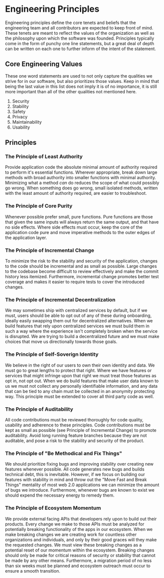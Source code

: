 # Engineering Principles
Engineering principles define the core tenets and beliefs that the engineering team and all contributors are expected to keep front of mind. These tenets are meant to reflect the values of the organization as well as the philosophy upon which the software was founded. Principles typically come in the form of punchy one line statements, but a great deal of depth can be written on each one to further inform of the intent of the statement.

## Core Engineering Values
These one word statements are used to not only capture the qualities we strive for in our software, but also prioritizes those values. Keep in mind that being the last value in this list does not imply it is of no importance, it is still more important than all of the other qualities not mentioned here. 
1. Security
2. Stability
3. Safety
4. Privacy
5. Maintainability
6. Usability


## Principles
### The Principle of Least Authority

Provide application code the absolute minimal amount of authority required to perform it's essential functions. Wherever appropriate, break down large methods with broad authority into smaller functions with minimal authority. Minimizing what a method *can* do reduces the scope of what could possibly go wrong. When something does go wrong, small isolated methods, written with the least amount of authority required, are easier to troubleshoot.

### The Principle of Core Purity

Whenever possible prefer small, pure functions. Pure functions are those that given the same inputs will always return the same output, and that have no side effects. Where side effects must occur, keep the core of the application code pure and move imperative methods to the outer edges of the application layer.


### The Principle of Incremental Change

To minimize the risk to the stability and security of the application, changes to the code should be incremental and as small as possible. Large changes to the codebase become difficult to review effectively and make the commit history less itemized. Furthermore, incremental change promotes better test coverage and makes it easier to require tests to cover the introduced changes.

### The Principle of Incremental Decentralization

We may sometimes ship with centralized services by default, but if we must, users should be able to opt out of any of these during onboarding, ideally easily swapping them out for decentralized alternatives. When we build features that rely upon centralized services we must build them in such a way where the experience isn't completely broken when the service is disrupted. We are trying to build a decentralized future and we must make choices that move us directionally towards those goals.

### The Principle of Self-Soverign Identity

We believe in the right of our users to own their own identity and data. We must go to great lengths to protect that right. Where we have features or services that might infringe upon that right we must treat those features as opt in, not opt out. When we do build features that make user data known to us we must not collect any personally identifiable information, and any data that can be tied to any chain must be collected in an anonymity protecting way. This principle must be extended to cover all third party code as well.

### The Principle of Auditability

All code contributions must be reviewed thoroughly for code quality, usability and adherence to these principles. Code contributions must be kept as small as possible (see Principle of Incremental Change) to promote auditability. Avoid long running feature branches because they are not auditable, and pose a risk to the stability and security of the product.


### The Principle of "Be Methodical and Fix Things"

We should prioritize fixing bugs and improving stability over creating new features whenever possible. All code generates new bugs and builds technical debt, this is inevitable. However, if we focus on building our features with stability in mind and throw out the "Move Fast and Break Things" mentality of most web 2.0 applications we can minimize the amount of bugs we introduce. Furthermore, whenever bugs are known to exist we should expend the necessary energy to remedy them. 

### The Principle of Ecosystem Momentum

We provide external facing APIs that developers rely upon to build out their products. Every change we make to those APIs must be analyzed for potentially breaking functionality of the apps in our ecosystem. When we make breaking changes we are creating work for countless other organizations and individuals, and only by their good graces will they make the requested changes. We must view these breaking changes as a potential reset of our momentum within the ecosystem. Breaking changes should only be made for critical reasons of security or stability that cannot be made by any other means. Furthermore, a migration period of no less than six weeks must be planned and ecosystem outreach must occur to ensure a smooth transition.

